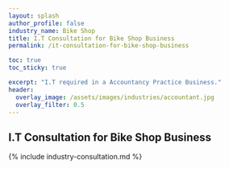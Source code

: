 ```yaml
---
layout: splash 
author_profile: false 
industry_name: Bike Shop
title: I.T Consultation for Bike Shop Business
permalink: /it-consultation-for-bike-shop-business

toc: true
toc_sticky: true

excerpt: "I.T required in a Accountancy Practice Business."
header:
  overlay_image: /assets/images/industries/accountant.jpg
  overlay_filter: 0.5 
---
```


## I.T Consultation for Bike Shop Business

{% include industry-consultation.md %}

